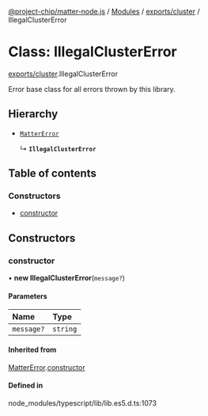 [@project-chip/matter-node.js](../README.md) / [Modules](../modules.md) / [exports/cluster](../modules/exports_cluster.md) / IllegalClusterError

# Class: IllegalClusterError

[exports/cluster](../modules/exports_cluster.md).IllegalClusterError

Error base class for all errors thrown by this library.

## Hierarchy

- [`MatterError`](exports_common.MatterError.md)

  ↳ **`IllegalClusterError`**

## Table of contents

### Constructors

- [constructor](exports_cluster.IllegalClusterError.md#constructor)

## Constructors

### constructor

• **new IllegalClusterError**(`message?`)

#### Parameters

| Name | Type |
| :------ | :------ |
| `message?` | `string` |

#### Inherited from

[MatterError](exports_common.MatterError.md).[constructor](exports_common.MatterError.md#constructor)

#### Defined in

node_modules/typescript/lib/lib.es5.d.ts:1073
